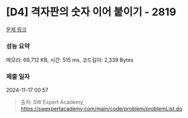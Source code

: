 # [D4] 격자판의 숫자 이어 붙이기 - 2819 

[문제 링크](https://swexpertacademy.com/main/code/problem/problemDetail.do?contestProbId=AV7I5fgqEogDFAXB) 

### 성능 요약

메모리: 69,712 KB, 시간: 515 ms, 코드길이: 2,339 Bytes

### 제출 일자

2024-11-17 00:57



> 출처: SW Expert Academy, https://swexpertacademy.com/main/code/problem/problemList.do
